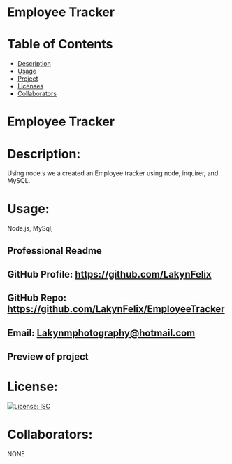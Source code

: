 #  Employee Tracker
# Table of Contents 
* [Description](#descriptionofproject)  
* [Usage](#languages)  
* [Project](#nameofproject)    
* [Licenses](#licenses)   
* [Collaborators](#collaborators)   
 

#  Employee Tracker

 
# Description: 
Using node.s we a created an Employee tracker using node, inquirer, and MySQL.

# Usage: 
  Node.js, MySql,   


##  Professional Readme 
## GitHub Profile: https://github.com/LakynFelix   
## GitHub Repo:  https://github.com/LakynFelix/EmployeeTracker
## Email: Lakynmphotography@hotmail.com 

## Preview of project

# License:  
[![License: ISC](https://img.shields.io/badge/License-ISC-blue.svg)](https://opensource.org/licenses/ISC)
  
 # Collaborators:
 NONE   
